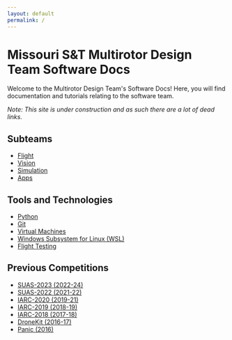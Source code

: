```yaml
---
layout: default
permalink: /
---
```



# Missouri S&T Multirotor Design Team Software Docs

Welcome to the Multirotor Design Team's Software Docs! Here, you will find documentation and tutorials relating to the software team.

*Note: This site is under construction and as such there are a lot of dead links.*

## Subteams

- [Flight](/docs/flight/)
- [Vision](/docs/vision/)
- [Simulation](/docs/simulation/)
- [Apps](/docs/app)

## Tools and Technologies

- [Python](/docs/python/)
- [Git](/docs/git/)
- [Virtual Machines](/docs/virtual_machines)
- [Windows Subsystem for Linux (WSL)](/docs/wsl)
- [Flight Testing](/docs/flight_testing/)

## Previous Competitions

- [SUAS-2023 (2022-24)](https://github.com/MissouriMRR/SUAS-2023) 
- [SUAS-2022 (2021-22)](https://github.com/MissouriMRR/SUAS-2022)
- [IARC-2020 (2019-21)](https://github.com/MissouriMRR/IARC-2020)
- [IARC-2019 (2018-19)](https://github.com/MissouriMRR/IARC-2019)
- [IARC-2018 (2017-18)](https://github.com/MissouriMRR/IARC-2018)
- [DroneKit (2016-17)](https://github.com/MissouriMRR/DroneKit)
- [Panic (2016)](https://github.com/MissouriMRR/Panic)
